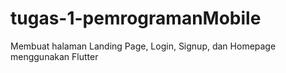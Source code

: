 # tugas-1-pemrogramanMobile
Membuat halaman Landing Page, Login, Signup, dan Homepage menggunakan Flutter
